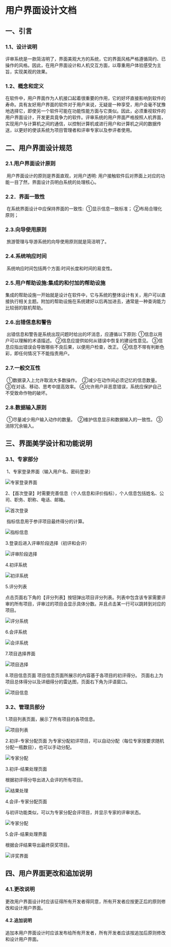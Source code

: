 # 用户界面设计文档

## 一、引言

### 1.1、设计说明

​		评审系统是一款简洁明了，界面美观大方的系统，它的界面风格严格遵循简约、已操作的风格。因此，在用户界面设计和人机交互方面，以尊重用户体验感受为主旨，实现美观的效果。

### 1.2、概念和定义

​		在软件中，用户界面作为人机接口起着很重要的作用，它的好坏直接影响到软件的寿命。具有友好用户界面的软件对于用户来说，无疑是一种享受，用户会毫不犹豫地选择它，即使另一个软件可能在功能性能方面与它类似。因此，必须重视软件的用户界面设计，开发更具竟争力的软件。评审系统的用户界面严格按照人机界面，实现用户与计算机之间的通信，以控制计算机或进行用户和计算机之间的数据传送，以更好的使该系统为项目管理者和评审专家以及参评者使用。

## 二、用户界面设计规范

### 2.1.用户界面设计原则

​		用户界面设计的原则是界面直观，对用户透明: 用户接触软件后对界面上对应的功能一目了然，界面设计员明白系统的处理核心。

### 2.2．界面一致性

​		在系统界面设计中应保持界面的一致性:
​		①显示信息一致标准；
​		②布局合理化原则；

### 2.3.向导使用原则

​		旅游管理与导游系统的向导使用原则就是简洁明了。

### 2.4.系统响应时间

​		系统响应时间包括两个方面:时间长度和时间的易变性。

### 2.5.用户帮助设施:集成的和付加的帮助设施

​		集成的帮助设施一开始就是设计在软件中，它与系统的整体设计有关，用户可以直接执行相关主题。附加的帮助设施在系统建好以后再加进去，通常是一种查询能力比较弱的联机帮助。

### 2.6.出错信息和警告

​		出错信息和警告是系统出现问题时给出的坏消息，应遵循以下原则:
​		①信息以用户可以理解的术语描述。
​		②信息应提供如何从错误中恢复的建设性意见。
​		③信息应指出错误会导致哪些不良后果，以便用户检查，改正。
​		④信息不带有判断色彩，即任何情况下不能指责用户。

### 2.7.一般交互性

​		①数据录入上允许取消大多数操作。
​		②减少在动作间必须记忆的信息数量。
​		③在对话、移动、思考中提高效率。
​		④允许用户非恶意错误，系统应保护自己不受致命作物的破坏。

### 2.8.数据输入原则

​		①尽量减少用户输入动作的数量。
​		②维护信息显示和数据输入的一致性。
​		③消除冗余输入。

## 三、界面美学设计和功能说明

### 3.1、专家部分

​	1、专家登录界面（输入用户名、密码登录）

![专家登录界面](专家登录界面.png)

​	2、【首次登录】时需要完善信息（个人信息和评价指标），个人信息包括姓名、公司、职务、职称、电话、邮箱。

![首次登录](首次登录.png)

​	指标信息用于参评项目最终得分的计算。

![指标信息](指标信息.png)

3.登录后进入评审阶段选择（初评和会评）

![评审阶段选择](评审阶段选择.png)

4.初评系统

![初评系统](初评系统.png)

5.评分列表

点击页面右下角的【评分列表】按钮弹出项目评分列表。列表中包含该专家需要评审的所有项目，评审过的项目会显示具体分数。并且点击某一行可以跳转到对应的项目。

![评分系统](评分系统.png)

6.会评系统

![会评系统](会评系统.png)

7.项目选择界面

![项目选择](项目选择.png)

8.项目信息页面
项目信息页面所展示的内容基于各项目的初评得分。
页面右上为项目总体得分以及详细得分的雷达图，页面右下角为评语窗口。

![项目信息](项目信息.png)

### 3.2、管理员部分

1.项目列表页面，展示了所有项目的各项信息。

![项目列表](项目列表.png)

2.初评-专家分配页面
为专家分配初评项目，可以自动分配（每位专家按要求随机分配一瓶数目），也可以手动分配。

![专家分配](专家分配.png)

3.初评-结果处理页面

根据初评得分导出进入会评的所有项目。

![结果处理](结果处理.png)

4.会评-专家分配页面

与初评功能类似，可以为专家分配会评项目，并显示专家的评审状态。

![专家分配](专家分配.png)

5.会评-结果处理界面

根据会评结果导出最终获奖项目。

![评奖界面](评奖界面.png)

## 四、用户界面更改和追加说明

### 4.1.更改说明

​		更改用户界面设计时应该征得所有开发者得同意，所有开发者应按更正后的原则修改和设计用户界面。

#### 4.2.追加说明

​		追加本用户界面设计时应该发布给所有开发者，所有开发者应该按追加后原则修改和设计用户界面。



